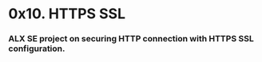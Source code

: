 <h1>0x10. HTTPS SSL</h1>

<h3>ALX SE project on securing HTTP connection with HTTPS SSL configuration.</h3>
